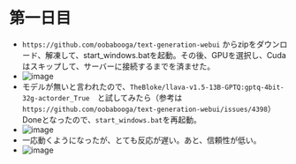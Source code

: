 <link rel="stylesheet" type="text/css" href="/assets/css/styles.css">

# 第一日目 
  * `https://github.com/oobabooga/text-generation-webui` からzipをダウンロード、解凍して、start_windows.batを起動。その後、GPUを選択し、Cudaはスキップして、サーバーに接続するまでを済ませた。
  * ![image](https://github.com/jamad/jamad.github.io/assets/949913/d02b4db1-6054-4da2-8a2d-7fb7581e6ae5)
  * モデルが無いと言われたので、`TheBloke/llava-v1.5-13B-GPTQ:gptq-4bit-32g-actorder_True`　と試してみたら（参考は`https://github.com/oobabooga/text-generation-webui/issues/4398`）Doneとなったので、`start_windows.bat`を再起動。
  * ![image](https://github.com/jamad/jamad.github.io/assets/949913/796a78f8-78b7-41bc-9f34-5bda841ddcab)
  * 一応動くようになったが、とても反応が遅い。あと、信頼性が低い。
  * ![image](https://github.com/jamad/jamad.github.io/assets/949913/71f069f8-00c8-4514-b8d4-9e3f94776cc0)


